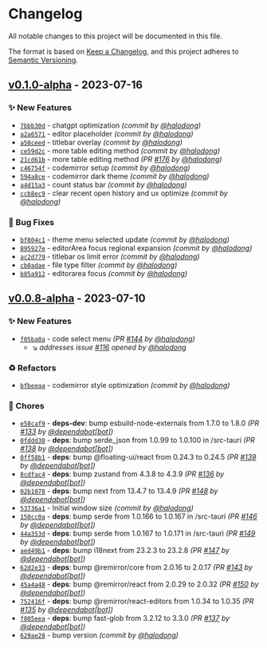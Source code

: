 # Changelog
All notable changes to this project will be documented in this file.

The format is based on [Keep a Changelog](https://keepachangelog.com/en/1.0.0/),
and this project adheres to [Semantic Versioning](https://semver.org/spec/v2.0.0.html).

## [v0.1.0-alpha] - 2023-07-16
### :sparkles: New Features
- [`7bbb30d`](https://github.com/linebyline-group/linebyline/commit/7bbb30d179cd0b655bf8f22459695d345baf98d8) - chatgpt optimization *(commit by [@halodong](https://github.com/halodong))*
- [`a2a6571`](https://github.com/linebyline-group/linebyline/commit/a2a65717d2130a412029360493788c9e22152199) - editor placeholder *(commit by [@halodong](https://github.com/halodong))*
- [`a58ceed`](https://github.com/linebyline-group/linebyline/commit/a58ceed1db7f72a804da03cfa7f5ce13f0cded1f) - titlebar overlay *(commit by [@halodong](https://github.com/halodong))*
- [`ce59d2c`](https://github.com/linebyline-group/linebyline/commit/ce59d2cd95a0284ec162f91408d8501c4c366275) - more table editing method *(commit by [@halodong](https://github.com/halodong))*
- [`21cd61b`](https://github.com/linebyline-group/linebyline/commit/21cd61bb7508c4a5256f84171a9381836da8e680) - more table editing method *(PR [#176](https://github.com/linebyline-group/linebyline/pull/176) by [@halodong](https://github.com/halodong))*
- [`c46754f`](https://github.com/linebyline-group/linebyline/commit/c46754f1b000e057f3f4dc269f66a00720879f69) - codemirror setup *(commit by [@halodong](https://github.com/halodong))*
- [`594a8ce`](https://github.com/linebyline-group/linebyline/commit/594a8ce442c4e0c895dd1f819dde49f95e652d00) - codemirror dark theme *(commit by [@halodong](https://github.com/halodong))*
- [`a4d15a3`](https://github.com/linebyline-group/linebyline/commit/a4d15a3d47334781a24b95644f3b3a1d985b33bd) - count status bar *(commit by [@halodong](https://github.com/halodong))*
- [`ccb8ec9`](https://github.com/linebyline-group/linebyline/commit/ccb8ec99fc793eb367bf86666e5d03efb6e1f7f9) - clear recent open history and ux optimize *(commit by [@halodong](https://github.com/halodong))*

### :bug: Bug Fixes
- [`bf804c1`](https://github.com/linebyline-group/linebyline/commit/bf804c11fb34fcd1cf52725e27e34118adbb2640) - theme menu selected update *(commit by [@halodong](https://github.com/halodong))*
- [`895927e`](https://github.com/linebyline-group/linebyline/commit/895927e5363cb7a67d909b992ba0f7201070b860) - editorArea focus regional expansion *(commit by [@halodong](https://github.com/halodong))*
- [`ac2d779`](https://github.com/linebyline-group/linebyline/commit/ac2d77941ebfe045c0a38b2439978c745c4baecd) - titlebar os limit error *(commit by [@halodong](https://github.com/halodong))*
- [`cb0adae`](https://github.com/linebyline-group/linebyline/commit/cb0adaef9a22a0f6e1403a4ef5a8a1b51f99cbd3) - file type filter *(commit by [@halodong](https://github.com/halodong))*
- [`b85a912`](https://github.com/linebyline-group/linebyline/commit/b85a9122b54eb6d2a6f05f41031ddd26ea1c4d7b) - editorarea focus *(commit by [@halodong](https://github.com/halodong))*

## [v0.0.8-alpha] - 2023-07-10
### :sparkles: New Features
- [`f05ba0a`](https://github.com/linebyline-group/linebyline/commit/f05ba0a6a3d7bc4b51bd1908b372db06d1dbd977) - code select menu *(PR [#144](https://github.com/linebyline-group/linebyline/pull/144) by [@halodong](https://github.com/halodong))*
  - :arrow_lower_right: *addresses issue [#116](undefined) opened by [@halodong](https://github.com/halodong)*

### :recycle: Refactors
- [`bfbeeaa`](https://github.com/linebyline-group/linebyline/commit/bfbeeaa8210744ef80ce26489b54bcbb28aa343a) - codemirror style optimization *(commit by [@halodong](https://github.com/halodong))*

### :wrench: Chores
- [`e58caf9`](https://github.com/linebyline-group/linebyline/commit/e58caf9bff2155f34f923b3d3a5f80c6801b043c) - **deps-dev**: bump esbuild-node-externals from 1.7.0 to 1.8.0 *(PR [#133](https://github.com/linebyline-group/linebyline/pull/133) by [@dependabot[bot]](https://github.com/apps/dependabot))*
- [`0fddd30`](https://github.com/linebyline-group/linebyline/commit/0fddd305817818e81a58702c0dc7de408714fd7d) - **deps**: bump serde_json from 1.0.99 to 1.0.100 in /src-tauri *(PR [#138](https://github.com/linebyline-group/linebyline/pull/138) by [@dependabot[bot]](https://github.com/apps/dependabot))*
- [`0ff58b1`](https://github.com/linebyline-group/linebyline/commit/0ff58b13f8682656bbcaa3e0991cf01058bb6b8c) - **deps**: bump @floating-ui/react from 0.24.3 to 0.24.5 *(PR [#139](https://github.com/linebyline-group/linebyline/pull/139) by [@dependabot[bot]](https://github.com/apps/dependabot))*
- [`8cdfac4`](https://github.com/linebyline-group/linebyline/commit/8cdfac4af44103f22070db2b0ef00f041ca4f508) - **deps**: bump zustand from 4.3.8 to 4.3.9 *(PR [#136](https://github.com/linebyline-group/linebyline/pull/136) by [@dependabot[bot]](https://github.com/apps/dependabot))*
- [`02b1078`](https://github.com/linebyline-group/linebyline/commit/02b1078e85a3807c0813ffb32b874f22c4a76b59) - **deps**: bump next from 13.4.7 to 13.4.9 *(PR [#148](https://github.com/linebyline-group/linebyline/pull/148) by [@dependabot[bot]](https://github.com/apps/dependabot))*
- [`53736a1`](https://github.com/linebyline-group/linebyline/commit/53736a1abc314e7918486a878d0808da8b0b1dc6) - Initial window size *(commit by [@halodong](https://github.com/halodong))*
- [`150cc0a`](https://github.com/linebyline-group/linebyline/commit/150cc0adcf7be1feca5763eea137d1cb65335f55) - **deps**: bump serde from 1.0.166 to 1.0.167 in /src-tauri *(PR [#146](https://github.com/linebyline-group/linebyline/pull/146) by [@dependabot[bot]](https://github.com/apps/dependabot))*
- [`44a353d`](https://github.com/linebyline-group/linebyline/commit/44a353d25e835825bacdee486bd67ffd27049bd1) - **deps**: bump serde from 1.0.167 to 1.0.171 in /src-tauri *(PR [#149](https://github.com/linebyline-group/linebyline/pull/149) by [@dependabot[bot]](https://github.com/apps/dependabot))*
- [`aed49b1`](https://github.com/linebyline-group/linebyline/commit/aed49b1bba0f80c661d6e690da24e538c4b73355) - **deps**: bump i18next from 23.2.3 to 23.2.8 *(PR [#147](https://github.com/linebyline-group/linebyline/pull/147) by [@dependabot[bot]](https://github.com/apps/dependabot))*
- [`62d2e33`](https://github.com/linebyline-group/linebyline/commit/62d2e33edb16a14f1db7d720cf270855576b978f) - **deps**: bump @remirror/core from 2.0.16 to 2.0.17 *(PR [#143](https://github.com/linebyline-group/linebyline/pull/143) by [@dependabot[bot]](https://github.com/apps/dependabot))*
- [`45a4a48`](https://github.com/linebyline-group/linebyline/commit/45a4a4861299c508493e606aaf4d00f5db8bba85) - **deps**: bump @remirror/react from 2.0.29 to 2.0.32 *(PR [#150](https://github.com/linebyline-group/linebyline/pull/150) by [@dependabot[bot]](https://github.com/apps/dependabot))*
- [`752416f`](https://github.com/linebyline-group/linebyline/commit/752416f4d18a786c5c95f283c64b60c2883182d7) - **deps**: bump @remirror/react-editors from 1.0.34 to 1.0.35 *(PR [#135](https://github.com/linebyline-group/linebyline/pull/135) by [@dependabot[bot]](https://github.com/apps/dependabot))*
- [`f805eea`](https://github.com/linebyline-group/linebyline/commit/f805eeaa245f3808d62002f4d54ef746b9e591ea) - **deps**: bump fast-glob from 3.2.12 to 3.3.0 *(PR [#137](https://github.com/linebyline-group/linebyline/pull/137) by [@dependabot[bot]](https://github.com/apps/dependabot))*
- [`629ae28`](https://github.com/linebyline-group/linebyline/commit/629ae288d534b8b4c67fa2386cb2f1529f8b8793) - bump version *(commit by [@halodong](https://github.com/halodong))*


[v0.0.8-alpha]: https://github.com/linebyline-group/linebyline/compare/v0.0.7-alpha...v0.0.8-alpha
[v0.1.0-alpha]: https://github.com/linebyline-group/linebyline/compare/v0.0.8-alpha...v0.1.0-alpha
